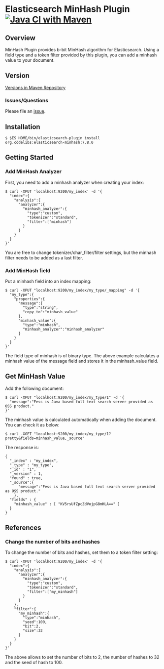 Elasticsearch MinHash Plugin
[![Java CI with Maven](https://github.com/codelibs/elasticsearch-minhash/actions/workflows/maven.yml/badge.svg)](https://github.com/codelibs/elasticsearch-minhash/actions/workflows/maven.yml)
=======================

## Overview

MinHash Plugin provides b-bit MinHash algorithm for Elasticsearch.
Using a field type and a token filter provided by this plugin, you can add a minhash value to your document.

## Version

[Versions in Maven Repository](https://repo1.maven.org/maven2/org/codelibs/elasticsearch-minhash/)

### Issues/Questions

Please file an [issue](https://github.com/codelibs/elasticsearch-minhash/issues "issue").

## Installation

    $ $ES_HOME/bin/elasticsearch-plugin install org.codelibs:elasticsearch-minhash:7.8.0

## Getting Started

### Add MinHash Analyzer

First, you need to add a minhash analyzer when creating your index:

    $ curl -XPUT 'localhost:9200/my_index' -d '{
      "index":{
        "analysis":{
          "analyzer":{
            "minhash_analyzer":{
              "type":"custom",
              "tokenizer":"standard",
              "filter":["minhash"]
            }
          }
        }
      }
    }'

You are free to change tokenizer/char\_filter/filter settings, but the minhash filter needs to be added as a last filter.

### Add MinHash field

Put a minhash field into an index mapping:

    $ curl -XPUT "localhost:9200/my_index/my_type/_mapping" -d '{
      "my_type":{
        "properties":{
          "message":{
            "type":"string",
            "copy_to":"minhash_value"
          },
          "minhash_value":{
            "type":"minhash",
            "minhash_analyzer":"minhash_analyzer"
          }
        }
      }
    }'

The field type of minhash is of binary type.
The above example calculates a minhash value of the message field and stores it in the minhash\_value field.

## Get MinHash Value

Add the following document:

    $ curl -XPUT "localhost:9200/my_index/my_type/1" -d '{
      "message":"Fess is Java based full text search server provided as OSS product."
    }'

The minhash value is calculated automatically when adding the document.
You can check it as below:

    $ curl -XGET "localhost:9200/my_index/my_type/1?pretty&fields=minhash_value,_source" 

The response is:

    {
      "_index" : "my_index",
      "_type" : "my_type",
      "_id" : "1",
      "_version" : 1,
      "found" : true,
      "_source":{
          "message":"Fess is Java based full text search server provided as OSS product."
        },
      "fields" : {
        "minhash_value" : [ "KV5rsUfZpcZdVojpG8mHLA==" ]
      }
    }

## References

### Change the number of bits and hashes

To change the number of bits and hashes, set them to a token filter setting:

    $ curl -XPUT 'localhost:9200/my_index' -d '{
      "index":{
        "analysis":{
          "analyzer":{
            "minhash_analyzer":{
              "type":"custom",
              "tokenizer":"standard",
              "filter":["my_minhash"]
            }
          }
        },
        "filter":{
          "my_minhash":{
            "type":"minhash",
            "seed":100,
            "bit":2,
            "size":32
          }
        }
      }
    }'

The above allows to set the number of bits to 2, the number of hashes to 32 and the seed of hash to 100.

